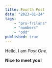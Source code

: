 ```yaml
---
title: Fourth Post
date: "2023-01-24"
tags:
    - "pro-frilans"
    - "numbers"
    - "odd"
published: true
---
```


Hello, I am _Post One._

**Nice to meet you!**

<script>
    import Counter from '$lib/components/chunks/Counter.svelte'
</script>

<Counter/>
